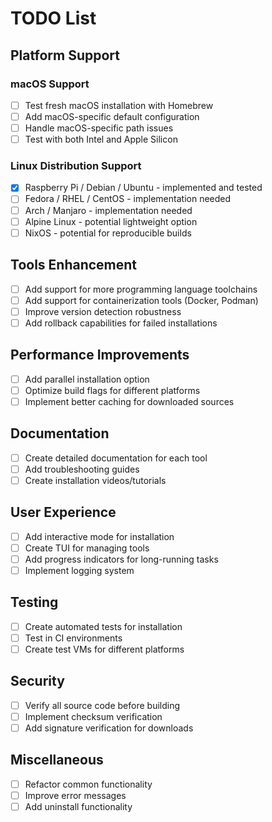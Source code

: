 # TODO List

## Platform Support

### macOS Support

- [ ] Test fresh macOS installation with Homebrew
- [ ] Add macOS-specific default configuration
- [ ] Handle macOS-specific path issues
- [ ] Test with both Intel and Apple Silicon

### Linux Distribution Support

- [x] Raspberry Pi / Debian / Ubuntu - implemented and tested
- [ ] Fedora / RHEL / CentOS - implementation needed
- [ ] Arch / Manjaro - implementation needed
- [ ] Alpine Linux - potential lightweight option
- [ ] NixOS - potential for reproducible builds

## Tools Enhancement

- [ ] Add support for more programming language toolchains
- [ ] Add support for containerization tools (Docker, Podman)
- [ ] Improve version detection robustness
- [ ] Add rollback capabilities for failed installations

## Performance Improvements

- [ ] Add parallel installation option
- [ ] Optimize build flags for different platforms
- [ ] Implement better caching for downloaded sources

## Documentation

- [ ] Create detailed documentation for each tool
- [ ] Add troubleshooting guides
- [ ] Create installation videos/tutorials

## User Experience

- [ ] Add interactive mode for installation
- [ ] Create TUI for managing tools
- [ ] Add progress indicators for long-running tasks
- [ ] Implement logging system

## Testing

- [ ] Create automated tests for installation
- [ ] Test in CI environments
- [ ] Create test VMs for different platforms

## Security

- [ ] Verify all source code before building
- [ ] Implement checksum verification
- [ ] Add signature verification for downloads

## Miscellaneous

- [ ] Refactor common functionality
- [ ] Improve error messages
- [ ] Add uninstall functionality
